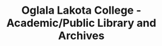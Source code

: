 ---
layout: repo
title: "Oglala Lakota College - Academic/Public Library and Archives"
id: 11900
permalink: repos/11900/
---